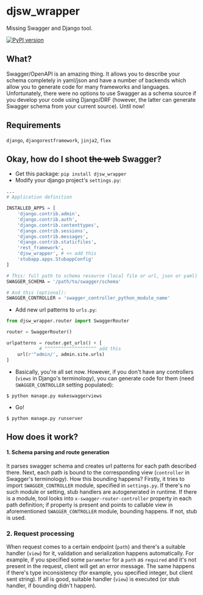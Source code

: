 # djsw_wrapper
Missing Swagger and Django tool.

[![PyPI version](https://badge.fury.io/py/djsw_wrapper.svg)](https://badge.fury.io/py/djsw_wrapper)

## What?
Swagger/OpenAPI is an amazing thing. It allows you to describe your schema completely in yaml/json and have a number of backends which allow you to generate code for many frameworks and languages. Unfortunately, there were no options to use Swagger as a schema source if you develop your code using Django/DRF (however, the latter can generate Swagger schema from your current source). Until now!

## Requirements
`django`, `djangorestframework`, `jinja2`, `flex`

## Okay, how do I shoot ~~the web~~ Swagger?
* Get this package: `pip install djsw_wrapper`
* Modify your django project's `settings.py`:
```python
...
# Application definition

INSTALLED_APPS = [
    'django.contrib.admin',
    'django.contrib.auth',
    'django.contrib.contenttypes',
    'django.contrib.sessions',
    'django.contrib.messages',
    'django.contrib.staticfiles',
    'rest_framework',
    'djsw_wrapper', # << add this
    'stubapp.apps.StubappConfig'
]

# This: full path to schema resource (local file or url, json or yaml)
SWAGGER_SCHEMA = '/path/to/swagger/schema'

# And this (optional):
SWAGGER_CONTROLLER = 'swagger_controller_python_module_name'
```

* Add new url patterns to `urls.py`:
```python
from djsw_wrapper.router import SwaggerRouter

router = SwaggerRouter()

urlpatterns = router.get_urls() + [
            # ^^^^^^^^^^^^^^^^^^^ add this
    url(r'^admin/', admin.site.urls)
]
```

* Basically, you're all set now. However, if you don't have any controllers (`views` in Django's terminology), you can generate code for them (need `SWAGGER_CONTROLLER` setting populated):
```shell
$ python manage.py makeswaggerviews
```

* Go!
```shell
$ python manage.py runserver
```

## How does it work?

#### 1. Schema parsing and route generation
It parses swagger schema and creates url patterns for each path described there. Next, each path is bound to the corresponding view (`controller` in Swagger's terminology). How this bounding happens? Firstly, it tries to import `SWAGGER_CONTROLLER` module, specified in `settings.py`. If there's no such module or setting, stub handlers are autogenerated in runtime. If there is a module, tool looks into `x-swagger-router-controller` property in each path definition; if property is present and points to callable view in aforementioned `SWAGGER_CONTROLLER` module, bounding happens. If not, stub is used.

### 2. Request processing
When request comes to a certain endpoint (`path`)  and there's a suitable handler (`view`) for it, validation and serialization happens automatically. For example, if you specified some `parameter` for a `path` as `required` and it's not present in the request, client will get an error message. The same happens if there's type inconsistency (for example, you specified integer, but client sent string). If all is good, suitable handler (`view`) is executed (or stub handler, if bounding didn't happen).

